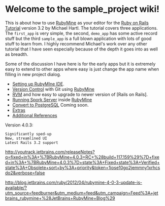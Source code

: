 # Welcome to the sample_project wiki! #

This is about how to use [RubyMine] as your editor for the [Ruby on Rails Tutorial] version 3.2 by Michael Hartl. The tutorial covers three applications.  The `first_app` is very simple, the second, `demo_app` has some active record stuff but the third `sample_app` is a full blown application with lots of good stuff to learn from. I highly recommend Michael's work over any other tutorial that I have seen especially because of the depth it goes into as well as breadth.

Some of the discussion I have here is for the early apps but it is extremely easy to extend to other apps where easy is just change the app name when filling in new project dialog.

* [Setting up RubyMIne IDE][Rails Tutorial Notes]. 
* [Version Control] with Git using [RubyMine]
* [RVM] and how easy to upgrade to newer version of [Rails on Rails].
* [Running Spork Server] inside [RubyMine]
* [Convert to PostgreSQL] Coming soon.
* [Extras](wiki/extras)
* [Additional References]

Version 4.0.3:

    Significantly sped-up
    New, streamlined UI
    Latest Rails 3.2 support 

http://youtrack.jetbrains.com/releaseNotes?q=fixed+in%3A+%7BRubyMine+4.0.3+RC+%28build+117.159%29%7D+fixed+in%3A+%7BRubyMine+4.0.3%7D+state%3A+Fixed+state%3A+Verified+state%3A+Obsolete+sort+by%3A+priority&token=1iose10go2jemmny1xrhcsdo2&verbose=false

http://blog.jetbrains.com/ruby/2012/04/rubymine-4-0-3-update-is-available/?utm_source=feedburner&utm_medium=feed&utm_campaign=Feed%3A+jetbrains_rubymine+%28JetBrains+RubyMine+Blog%29

[Additional References]: https://github.com/perfectionist/sample_project/wiki/AdditionalReferences
[Version Control]: https://github.com/perfectionist/sample_project/wiki/vcs
[RVM]: https://github.com/perfectionist/sample_project/wiki/rvm
[Running Spork Server]: https://github.com/perfectionist/sample_project/wiki/Running-Spork-in-RubyMine
[Convert to PostgreSQL]:  https://github.com/perfectionist/sample_project/wiki/Convert-to-PostgreSQL "COMING SOON!"
[Rails Tutorial Notes]: https://github.com/perfectionist/sample_project/wiki/Rails-Tutorial-Notes

[Ruby on Rails Tutorial]: http://ruby.railstutorial.org/ruby-on-rails-tutorial-book?version=3.2 "Second Edition"
[RubyMine]: http://www.jetbrains.com/ruby/
[Ruby on Rails]: http://rubyonrails.org/